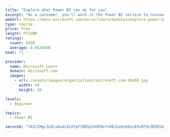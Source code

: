 ```yaml
---
title: "Explore what Power BI can do for you"
excerpt: "As a consumer, you'll work in the Power BI service to review and interact with content that has been shared with you. This module provides the foundational information that you need to work effectively in the Power BI service."
webUrl: https://docs.microsoft.com/en-us/learn/modules/explore-power-bi-service/
type: course
price: Free
length: PT1H9M
ratings:
  count: 5439
  average: 4.6629896
heat: 71

provider:
  name: Microsoft Learn
  domain: microsoft.com
  images:
    - url: /assets/images/organizations/microsoft.com-50x50.jpg
      width: 50
      height: 50

levels:
  - Beginner

topics:
  - Power BI

secured: "tA3CIMgL3LKCa6a4C4LDYpF38B5plHdFNzfvOBJUaQsD4sc83uRF9zdO5EGeIQz3INNoj632g88MrtzaoB/4ehk20JAlqwSdO08DyqSoT7yXNmpaL+M0MfFgtj/nMn6CuRg30gvZOzj1BNPADJFolFxpoxUhA/dDaLzLarL6rRmvlxhPvkgXWj3F4uormN/MMmhPqKNRDK1+0Ck23p+5RDB+RbFYbFKapNDc7D2ZXSlvzbyk0lyO0yOuELzcSNQXEgqdEIK1UW6zbrTWbu+8TMnBiTSlFrZwYvx+ht5deRFxM9B2cYioMdKvzfjemEHsiiZhig+3/FggvMuE21y5QxxvMT6BTrPQBI9Kb+4lrDbxPppturhjvmBU+al8d1+nTxXaTew0c+aP7bV0TqWfjw==;3ut95qkSztPdCGcQk+B5Tg=="
---
```


